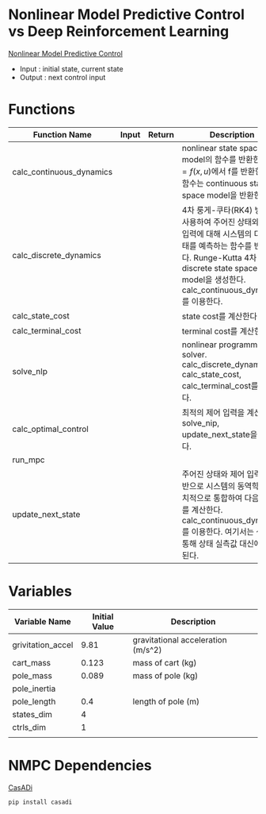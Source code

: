 # Nonlinear Model Predictive Control vs Deep Reinforcement Learning

[Nonlinear Model Predictive Control](https://wontothree.github.io/cartpole/mpc/)

- Input : initial state, current state
- Output : next control input

# Functions

|Function Name|Input|Return|Description|
|---|---|---|---|
|calc_continuous_dynamics|||nonlinear state space model의 함수를 반환한다. $\dot{x} = f(x, u)$에서 f를 반환한다. 이 함수는 continuous state space model을 반환한다.|
|calc_discrete_dynamics|||4차 룽게-쿠타(RK4) 방법을 사용하여 주어진 상태와 제어 입력에 대해 시스템의 다음 상태를 예측하는 함수를 반환한다. Runge-Kutta 4차 방법은 discrete state space model을 생성한다. calc_continuous_dynamics를 이용한다.|
|calc_state_cost|||state cost를 계산한다.|
|calc_terminal_cost|||terminal cost를 계산한다.|
|solve_nlp|||nonlinear programming solver. calc_discrete_dynamics, calc_state_cost, calc_terminal_cost를 이용한다.|
|calc_optimal_control|||최적의 제어 입력을 계산한다. solve_nip, update_next_state을 이용한다.|
|run_mpc||||
|update_next_state|||주어진 상태와 제어 입력을 기반으로 시스템의 동역학을 수치적으로 통합하여 다음 상태를 계산한다. calc_continuous_dynamics를 이용한다. 여기서는 센서를 통해 상태 실측값 대신에 사용된다.|

# Variables

|Variable Name|Initial Value|Description|
|---|---|---|
|grivitation_accel|9.81|gravitational acceleration (m/s^2)|
|cart_mass|0.123|mass of cart (kg)|
|pole_mass|0.089|mass of pole (kg)|
|pole_inertia|||
|pole_length|0.4|length of pole (m)|
|states_dim|4||
|ctrls_dim|1||
||||

# NMPC Dependencies

[CasADi](https://web.casadi.org/)

```bash
pip install casadi
```
